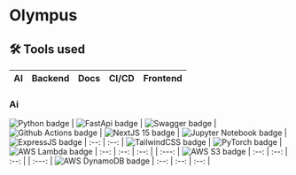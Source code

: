 # Olympus
## 🛠️ Tools used

| AI | Backend | Docs | CI/CD | Frontend |
| :-: | :----: | :--: | :---: | :------: |
### Ai
![[Python badge](badge)](https://img.shields.io/badge/Python-3.12-%233776AB?logo=python&logoColor=white&labelColor=gray) | ![[FastApi badge](badge)](https://img.shields.io/badge/FastAPI-0.115.6-%23009688?logo=fastapi&logoColor=white&labelColor=gray) | ![[Swagger badge](badge)](https://img.shields.io/badge/Swagger-%2385EA2D?logo=swagger&logoColor=%2385EA2D&labelColor=gray) | ![[Github Actions badge](badge)](https://img.shields.io/badge/GitHub-Actions-%232088FF?logo=githubactions&logoColor=white&labelColor=gray) | ![[NextJS 15 badge](badge)](https://img.shields.io/badge/NextJS-15-%23000000?logo=nextdotjs&logoColor=white&labelColor=gray) |
![[Jupyter Notebook badge](badge)](https://img.shields.io/badge/Jupyter-Note-%23F37626?logo=jupyter&logoColor=white&labelColor=gray) | ![[ExpressJS badge](badge)](https://img.shields.io/badge/Express-JS-%235FA04E?logo=nodedotjs&logoColor=%235FA04E&labelColor=gray) | :--: | :--: | ![[TailwindCSS badge](badge)](https://img.shields.io/badge/Tailwind-CSS-%2306B6D4?logo=css3&logoColor=%2306B6D4&labelColor=gray) |
![[PyTorch badge](badge)](https://img.shields.io/badge/PyTorch-2.5.1-%23EE4C2C?logo=pytorch&logoColor=%23EE4C2C&labelColor=gray) | ![[AWS Lambda badge](badge)](https://img.shields.io/badge/Lambda-AWS-%23FF9900?logo=awslambda&logoColor=%23FF9900&labelColor=gray) | :--: | :--: | :--: |
| :---: | ![[AWS S3 badge](badge)](https://img.shields.io/badge/S3-AWS-%23569A31?logo=amazons3&logoColor=%23569A31&labelColor=gray) | :--: | :--: | :--: |
| :---: | ![[AWS DynamoDB badge](badge)](https://img.shields.io/badge/DynamoDB-AWS-%234053D6?logo=amazondynamodb&logoColor=white&labelColor=gray) | :--: | :--: | :--: |

